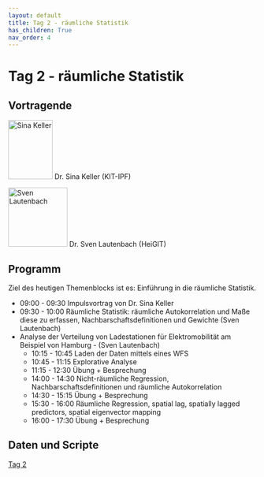 ```yaml
---
layout: default
title: Tag 2 - räumliche Statistik
has_children: True
nav_order: 4
---
```


# Tag 2 - räumliche Statistik
## Vortragende

<p>
<img src="https://raw.githubusercontent.com/heikalab/urbandatascience/main/images/keller.jpg" alt="Sina Keller" style="align:left; width:90px;height:120px;">
Dr. Sina Keller (KIT-IPF)
</p>

<p>
<img src="https://raw.githubusercontent.com/heikalab/urbandatascience/main/images/lautenbach.jpg" alt="Sven Lautenbach" style="align:left; width:120px;height:120px;">
Dr. Sven Lautenbach (HeiGIT)
</p>

## Programm
Ziel des heutigen Themenblocks ist es: Einführung in die räumliche Statistik.
*	09:00 - 09:30 Impulsvortrag von Dr. Sina Keller
*	09:30 - 10:00 Räumliche Statistik: räumliche Autokorrelation und Maße diese zu erfassen, Nachbarschaftsdefinitionen und Gewichte (Sven Lautenbach)
* Analyse der Verteilung von Ladestationen für Elektromobilität am Beispiel von Hamburg -  (Sven Lautenbach)
  *	10:15 - 10:45 Laden der Daten mittels eines WFS
  * 10:45 - 11:15 Explorative Analyse
  * 11:15 - 12:30 Übung + Besprechung
  * 14:00 - 14:30 Nicht-räumliche Regression, Nachbarschaftsdefinitionen und räumliche Autokorrelation
  * 14:30 - 15:15 Übung + Besprechung
  * 15:30 - 16:00 Räumliche Regression, spatial lag, spatially lagged predictors, spatial eigenvector mapping
  * 16:00 - 17:30 Übung + Besprechung

## Daten und Scripte
<a href="..Tag2/README.md">Tag 2 </a>
